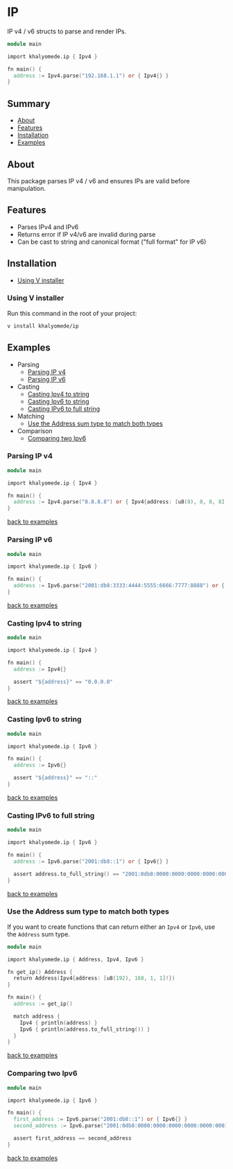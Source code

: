 # IP

IP v4 / v6 structs to parse and render IPs.

```v
module main

import khalyomede.ip { Ipv4 }

fn main() {
  address := Ipv4.parse("192.168.1.1") or { Ipv4{} }
}
```

## Summary

- [About](#about)
- [Features](#features)
- [Installation](#installation)
- [Examples](#examples)

## About

This package parses IP v4 / v6 and ensures IPs are valid before manipulation.

## Features

- Parses IPv4 and IPv6
- Returns error if IP v4/v6 are invalid during parse
- Can be cast to string and canonical format ("full format" for IP v6)

## Installation

- [Using V installer](#using-v-installer)

### Using V installer

Run this command in the root of your project:

```bash
v install khalyomede/ip
```

## Examples

- Parsing
  - [Parsing IP v4](#parsing-ip-v4)
  - [Parsing IP v6](#parsing-ip-v6)
- Casting
  - [Casting Ipv4 to string](#casting-ipv4-to-string)
  - [Casting Ipv6 to string](#casting-ipv6-to-string)
  - [Casting IPv6 to full string](#casting-ipv6-to-full-string)
- Matching
  - [Use the Address sum type to match both types](#use-the-address-sum-type-to-match-both-types)
- Comparison
  - [Comparing two Ipv6](#comparing-two-ipv6)

### Parsing IP v4

```v
module main

import khalyomede.ip { Ipv4 }

fn main() {
  address := Ipv4.parse("8.8.8.8") or { Ipv4{address: [u8(8), 8, 8, 8]!} }
}
```

[back to examples](#examples)

### Parsing IP v6

```v
module main

import khalyomede.ip { Ipv6 }

fn main() {
  address := Ipv6.parse("2001:db8:3333:4444:5555:6666:7777:8888") or { Ipv6{} }
}
```

[back to examples](#examples)

### Casting Ipv4 to string

```v
module main

import khalyomede.ip { Ipv4 }

fn main() {
  address := Ipv4{}

  assert "${address}" == "0.0.0.0"
}
```

[back to examples](#examples)

### Casting Ipv6 to string

```v
module main

import khalyomede.ip { Ipv6 }

fn main() {
  address := Ipv6{}

  assert "${address}" == "::"
}
```

[back to examples](#examples)

### Casting IPv6 to full string

```v
module main

import khalyomede.ip { Ipv6 }

fn main() {
  address := Ipv6.parse("2001:db8::1") or { Ipv6{} }

  assert address.to_full_string() == "2001:0db8:0000:0000:0000:0000:0000:0001"
}
```

[back to examples](#examples)

### Use the Address sum type to match both types

If you want to create functions that can return either an `Ipv4` or `Ipv6`, use the `Address` sum type.

```v
module main

import khalyomede.ip { Address, Ipv4, Ipv6 }

fn get_ip() Address {
  return Address(Ipv4{address: [u8(192), 168, 1, 1]!})
}

fn main() {
  address := get_ip()

  match address {
    Ipv4 { println(address) }
    Ipv6 { println(address.to_full_string()) }
  }
}
```

[back to examples](#examples)

### Comparing two Ipv6

```v
module main

import khalyomede.ip { Ipv6 }

fn main() {
  first_address := Ipv6.parse("2001:db8::1") or { Ipv6{} }
  second_address := Ipv6.parse("2001:0db8:0000:0000:0000:0000:0000:0001") or { Ipv6{} }

  assert first_address == second_address
}
```

[back to examples](#examples)
